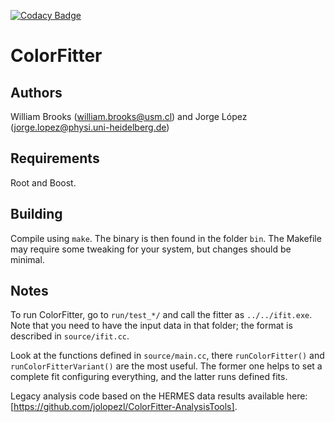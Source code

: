 [![Codacy Badge](https://api.codacy.com/project/badge/Grade/7198b51fe96c4c16a4d2b6a51d3e5cb5)](https://www.codacy.com?utm_source=github.com&amp;utm_medium=referral&amp;utm_content=jolopezl/ColorFitter&amp;utm_campaign=Badge_Grade)

# ColorFitter
## Authors
William Brooks (<william.brooks@usm.cl>) and Jorge López (<jorge.lopez@physi.uni-heidelberg.de>)

## Requirements
Root and Boost.

## Building
Compile using `make`. The binary is then found in the folder `bin`. The Makefile may require some tweaking for your system, but changes should be minimal.

## Notes
To run ColorFitter, go to `run/test_*/` and call the fitter as `../../ifit.exe`. Note that you need to have the input data in that folder; the format is described in `source/ifit.cc`.

Look at the functions defined in `source/main.cc`, there `runColorFitter()` and `runColorFitterVariant()` are the most useful. The former one helps to set a complete fit configuring everything, and the latter runs defined fits.

Legacy analysis code based on the HERMES data results available here: [https://github.com/jolopezl/ColorFitter-AnalysisTools].
